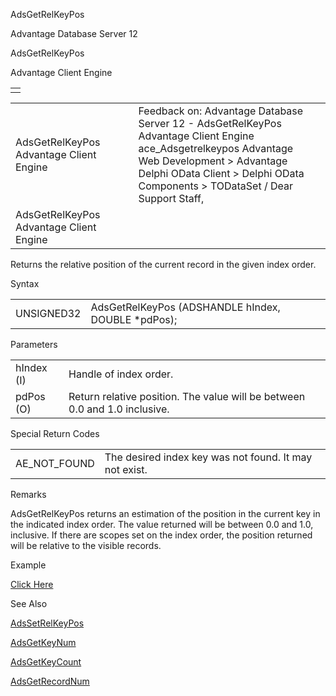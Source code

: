 AdsGetRelKeyPos




Advantage Database Server 12  

AdsGetRelKeyPos

Advantage Client Engine

|  |
| --- |
|  |

|  |  |  |  |  |
| --- | --- | --- | --- | --- |
| AdsGetRelKeyPos  Advantage Client Engine |  |  | Feedback on: Advantage Database Server 12 - AdsGetRelKeyPos Advantage Client Engine ace\_Adsgetrelkeypos Advantage Web Development > Advantage Delphi OData Client > Delphi OData Components > TODataSet / Dear Support Staff, |  |
| AdsGetRelKeyPos  Advantage Client Engine |  |  |  |  |

Returns the relative position of the current record in the given index order.

Syntax

|  |  |
| --- | --- |
| UNSIGNED32 | AdsGetRelKeyPos (ADSHANDLE hIndex, DOUBLE \*pdPos); |

Parameters

|  |  |
| --- | --- |
| hIndex (I) | Handle of index order. |
| pdPos (O) | Return relative position. The value will be between 0.0 and 1.0 inclusive. |

Special Return Codes

|  |  |
| --- | --- |
| AE\_NOT\_FOUND | The desired index key was not found. It may not exist. |

Remarks

AdsGetRelKeyPos returns an estimation of the position in the current key in the indicated index order. The value returned will be between 0.0 and 1.0, inclusive. If there are scopes set on the index order, the position returned will be relative to the visible records.

Example

[Click Here](ace_examples.htm#adsgetrelkeyposexample)

See Also

[AdsSetRelKeyPos](ace_adssetrelkeypos.htm)

[AdsGetKeyNum](ace_adsgetkeynum.htm)

[AdsGetKeyCount](ace_adsgetkeycount.htm)

[AdsGetRecordNum](ace_adsgetrecordnum.htm)